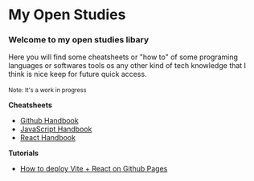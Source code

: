 # My Open Studies
### Welcome to my open studies libary
Here you will find some cheatsheets or "how to" of some programing languages or softwares tools os any other kind of tech knowledge that I think is nice keep for future quick access.
<br><br><small>Note: It's a work in progress</small>

<b> Cheatsheets </b>
- [Github Handbook](./Docs/Handbooks/Github-Handbook.md)
- [JavaScript Handbook](./Docs/HandbooksJavaScript-Handbook.md)
- [React Handbook](./Docs/Handbooks/React-Handbook.md)

<b> Tutorials </b>
- [How to deploy Vite + React on Github Pages](./Docs/Tutorials/How_to_Deploy_Vite_+_React_on_Github_Pages/README.MD#how-to-deploy-a-vite--react-project-on-github-pages)

